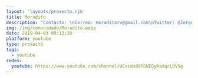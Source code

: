 ```yaml
---
layout: 'layouts/proxecto.njk'
title: Moradito
description: "Contacto: \nCorreo: moraditorv@gmail.com\nTwitter: @JorgedeMoradtio"
img: /img/comunidade/Moradito.webp
date: 2019-04-03 09:13:20
platform: youtube
type: proxecto
tags:
  - youtube
redes:
  youtube: https://www.youtube.com/channel/UCxidx89PGNEGyKaXqcL0V5g
---
```

